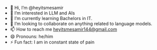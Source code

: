 - 👋 Hi, I’m @heyitsmesamir
- 👀 I’m interested in LLM and AIs
- 🌱 I’m currently learning Bachelors in IT.
- 💞️ I’m looking to collaborate on anything related to language models.
- 📫 How to reach me heyitsmesamir144@gmail.com
- 😄 Pronouns: he/him
- ⚡ Fun fact: I am in constant state of pain

<!---
heyitsmesamir/heyitsmesamir is a ✨ special ✨ repository because its `README.md` (this file) appears on your GitHub profile.
You can click the Preview link to take a look at your changes.
--->
